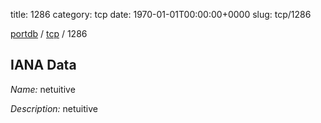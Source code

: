 title: 1286
category: tcp
date: 1970-01-01T00:00:00+0000
slug: tcp/1286

[portdb](/) / [tcp](/category/tcp.html) / 1286


## IANA Data

_Name:_ netuitive

_Description:_ netuitive


